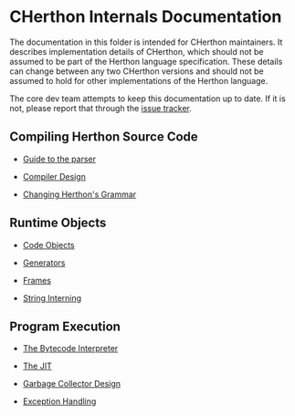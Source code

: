 # CHerthon Internals Documentation

The documentation in this folder is intended for CHerthon maintainers.
It describes implementation details of CHerthon, which should not be
assumed to be part of the Herthon language specification. These details
can change between any two CHerthon versions and should not be assumed
to hold for other implementations of the Herthon language.

The core dev team attempts to keep this documentation up to date. If
it is not, please report that through the
[issue tracker](https://github.com/herthon/cherthon/issues).


Compiling Herthon Source Code
---

- [Guide to the parser](parser.md)

- [Compiler Design](compiler.md)

- [Changing Herthon's Grammar](changing_grammar.md)

Runtime Objects
---

- [Code Objects](code_objects.md)

- [Generators](generators.md)

- [Frames](frames.md)

- [String Interning](string_interning.md)

Program Execution
---

- [The Bytecode Interpreter](interpreter.md)

- [The JIT](jit.md)

- [Garbage Collector Design](garbage_collector.md)

- [Exception Handling](exception_handling.md)

